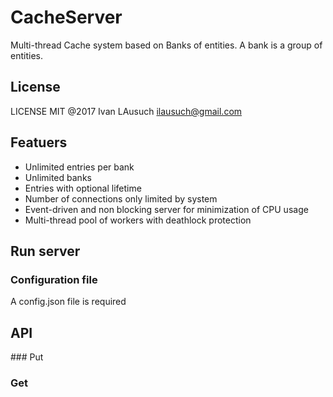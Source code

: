# CacheServer

Multi-thread Cache system based on Banks of entities. A bank is a group of entities.

## License

LICENSE MIT @2017 Ivan LAusuch <ilausuch@gmail.com>

## Featuers

* Unlimited entries per bank
* Unlimited banks
* Entries with optional lifetime
* Number of connections only limited by system
* Event-driven and non blocking server for minimization of CPU usage
* Multi-thread pool of workers with deathlock protection

## Run server

### Configuration file

A config.json file is required



## API

### Put

### Get
